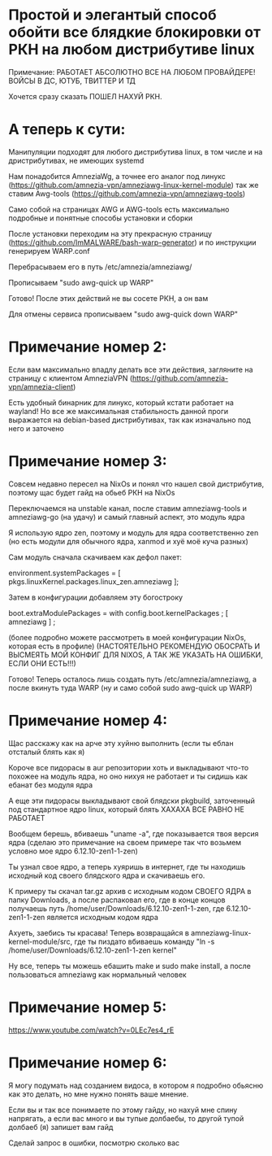# Простой и элегантый способ обойти все блядкие блокировки от РКН на любом дистрибутиве linux

Примечание: РАБОТАЕТ АБСОЛЮТНО ВСЕ НА ЛЮБОМ ПРОВАЙДЕРЕ! ВОЙСЫ В ДС, ЮТУБ, ТВИТТЕР И ТД

Хочется сразу сказать ПОШЕЛ НАХУЙ РКН. 

# А теперь к сути:

Манипуляции подходят для любого дистрибутива linux, в том числе и на дристрибутивах, не имеющих systemd 

Нам понадобится AmneziaWg, а точнее его аналог под линукс (https://github.com/amnezia-vpn/amneziawg-linux-kernel-module) 
так же ставим Awg-tools (https://github.com/amnezia-vpn/amneziawg-tools)

Само собой на страницах AWG и AWG-tools есть максимально подробные и понятные способы установки и сборки

После установки переходим на эту прекрасную страницу (https://github.com/ImMALWARE/bash-warp-generator) и по инструкции генерируем WARP.conf

Перебрасываем его в путь /etc/amnezia/amneziawg/ 

Прописываем "sudo awg-quick up WARP"

Готово! После этих действий не вы сосете РКН, а он вам 

Для отмены сервиса прописываем "sudo awg-quick down WARP"

# Примечание номер 2:

Если вам максимально впадлу делать все эти действия, загляните на страницу с клиентом AmneziaVPN (https://github.com/amnezia-vpn/amnezia-client)

Есть удобный бинарник для линукс, который кстати работает на wayland! Но все же максимальная стабильность данной проги выражается на debian-based дистрибутивах, так как изначально под него и заточено


# Примечание номер 3: 
Совсем недавно пересел на NixOs и понял что нашел свой дистрибутив, поэтому щас будет гайд на обьеб РКН на NixOs

Переключаемся на unstable канал, после ставим  amneziawg-tools и amneziawg-go (на удачу)
и самый главный аспект, это модуль ядра 

Я использую ядро zen, поэтому и модуль для ядра соответственно zen (но есть модули для обычного ядра, xanmod и хуё моё куча разных)

Сам модуль сначала скачиваем как дефол пакет: 

 environment.systemPackages = [
    pkgs.linuxKernel.packages.linux_zen.amneziawg
  ];

Затем в конфигурации добавляем эту богостроку 

boot.extraModulePackages = with config.boot.kernelPackages ; [ amneziawg ] ; 

(более подробно можете рассмотреть в моей конфигурации NixOs, которая есть в профиле)
(НАСТОЯТЕЛЬНО РЕКОМЕНДУЮ ОБОСРАТЬ И ВЫСМЕЯТЬ МОЙ КОНФИГ ДЛЯ NIXOS, А ТАК ЖЕ УКАЗАТЬ НА ОШИБКИ, ЕСЛИ ОНИ ЕСТЬ!!!)

Готово! Теперь осталось лишь создать путь /etc/amnezia/amneziawg, а после вкинуть туда WARP (ну и само собой sudo awg-quick up WARP)

# Примечание номер 4:

Щас расскажу как на арче эту хуйню выполнить (если ты еблан отсталый блять как я) 

Короче все пидорасы в aur репозитории хоть и выкладывают что-то похожее на модуль ядра, но оно нихуя не работает и ты сидишь как ебанат без модуля ядра 

А еще эти пидорасы выкладывают свой блядски pkgbuild, заточенный под стандартное ядро linux, который блять ХАХАХА ВСЕ РАВНО НЕ РАБОТАЕТ

Вообщем берешь, вбиваешь "uname -a", где показывается твоя версия ядра (сделаю это примечание на своем примере так что возьмем условно мое ядро 6.12.10-zen1-1-zen)

Ты узнал свое ядро, а теперь хуяришь в интернет, где ты находишь исходный код своего блядского ядра и скачиваешь его. 

К примеру ты скачал tar.gz архив с исходным кодом СВОЕГО ЯДРА в папку Downloads, а после распаковал его, где в конце концов получаешь путь /home/user/Downloads/6.12.10-zen1-1-zen, где 6.12.10-zen1-1-zen является исходным кодом ядра

Ахуеть, заебись ты красава! Теперь возвращайся в amneziawg-linux-kernel-module/src, где ты пиздато вбиваешь команду "ln -s /home/user/Downloads/6.12.10-zen1-1-zen kernel"

Ну все, теперь ты можешь ебашить make и  sudo make install, а после пользоваться amneziawg как нормальный человек 

# Примечание номер 5:

https://www.youtube.com/watch?v=0LEc7es4_rE

# Примечание номер 6:

Я могу подумать над созданием видоса, в котором я подробно обьясню как это делать, но мне нужно понять ваше мнение. 

Если вы и так все понимаете по этому гайду, но нахуй мне спину напрягать, а если вас много и вы тупые долбаебы, то другой тупой долбаеб (я) 
запишет вам гайд

Сделай запрос в ошибки, посмотрю сколько вас 
